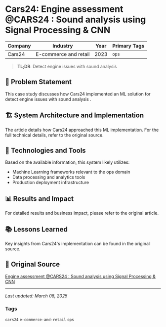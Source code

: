 # Cars24: Engine assessment @CARS24 : Sound analysis using Signal Processing & CNN

| Company | Industry | Year | Primary Tags | 
|---------|----------|------|--------------|
| Cars24 | E-commerce and retail | 2023 | `ops` |

> **TL;DR**: Detect engine issues with sound analysis 

## 📝 Problem Statement

This case study discusses how Cars24 implemented an ML solution for detect engine issues with sound analysis .

## 🏗️ System Architecture and Implementation

The article details how Cars24 approached this ML implementation. For the full technical details, refer to the original source.

## 🔧 Technologies and Tools

Based on the available information, this system likely utilizes:

- Machine Learning frameworks relevant to the ops domain
- Data processing and analytics tools
- Production deployment infrastructure

## 📊 Results and Impact

For detailed results and business impact, please refer to the original article.

## 📚 Lessons Learned

Key insights from Cars24's implementation can be found in the original source.

## 🔗 Original Source

[Engine assessment @CARS24 : Sound analysis using Signal Processing & CNN](https://medium.com/cars24-data-science-blog/engine-assessment-cars24-sound-analysis-using-signal-processing-cnn-c08f98d0b694)

---

*Last updated: March 08, 2025*

### Tags

`cars24` `e-commerce-and-retail` `ops`

